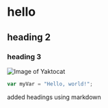 #  hello
## heading 2
### heading 3
![Image of Yaktocat](https://octodex.github.com/images/yaktocat.png) 
``` javascript
var myVar = "Hello, world!";
```







added headings using markdown

